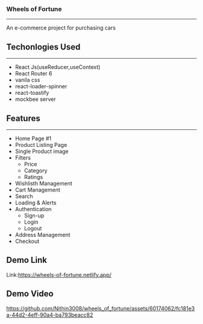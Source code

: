 ### Wheels of Fortune
---
An e-commerce project for purchasing cars

## Techonlogies Used
---
* React Js(useReducer,useContext)
* React Router 6
* vanila css
* react-loader-spinner
* react-toastify
* mockbee server

## Features
---
*  Home Page #1
*  Product Listing Page
*  Single Product image
*  Filters
     * Price
     * Category
     * Ratings
*  Wishlisth Management
*  Cart Management
*  Search
*  Loading & Alerts
*  Authentication  
    * Sign-up
    * Login
    * Logout
* Address Management
* Checkout

## Demo Link
Link:https://wheels-of-fortune.netlify.app/

## Demo Video


https://github.com/Nithin3008/wheels_of_fortune/assets/60174062/fc181e3a-44d2-4eff-90a4-ba793beacc82


